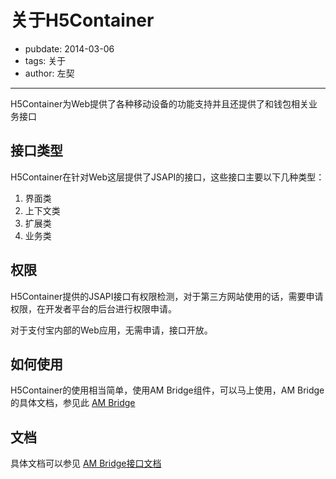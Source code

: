 # 关于H5Container
- pubdate: 2014-03-06
- tags: 关于
- author: 左契

--------

H5Container为Web提供了各种移动设备的功能支持并且还提供了和钱包相关业务接口

## 接口类型
H5Container在针对Web这层提供了JSAPI的接口，这些接口主要以下几种类型：

1. 界面类
2. 上下文类
3. 扩展类
4. 业务类

## 权限
H5Container提供的JSAPI接口有权限检测，对于第三方网站使用的话，需要申请权限，在开发者平台的后台进行权限申请。

对于支付宝内部的Web应用，无需申请，接口开放。

## 如何使用
H5Container的使用相当简单，使用AM Bridge组件，可以马上使用，AM Bridge的具体文档，参见此 [AM Bridge](ab-doc.html)

## 文档
具体文档可以参见 [AM Bridge接口文档](jsapi-doc.html)